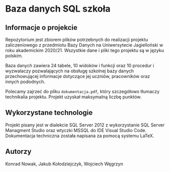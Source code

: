 # Baza danych SQL szkoła

## Informacje o projekcie

Repozytorium jest zbiorem plików potrzebnych do realizacji projektu zaliczeniowego z przedmiotu Bazy Danych na Uniwersytecie Jagielloński w roku akademickim 2020/21. Wszystkie dane i pliki tego projektu są w języku polskim.

Baza danych zawiera 24 tabele, 10 widoków i funkcji oraz 10 procedur i wyzwalaczy pozwalających na obsługę szkolnej bazy danych przechowującej informacje dotyczące jej uczniów, pracowników oraz innych pododnych.

Polecamy zajrzeć do pliku `dokumentacja.pdf`, który szczegółowo tłumaczy technikalia projektu. Projekt uzyskał maksymalną liczbę punktów.

## Wykorzystane technologie

Projekt pisany jest w dialekcie SQL Server 2012 z wykorzystanie SQL Server Managment Studio oraz wtyczki MSSQL do IDE Visual Studio Code. Dokumentacja techniczna została napisana za pomocą systemu LaTeX.

## Autorzy

Konrad Nowak, Jakub Kołodziejczyk, Wojciech Węgrzyn
